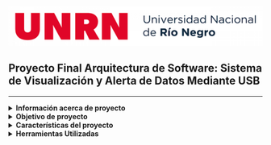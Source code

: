 
![LogoUnrn](docs/logounrn.png)

## Proyecto Final Arquitectura de Software: Sistema de Visualización y Alerta de Datos Mediante USB

---

<details>
<summary><b>Información acerca de proyecto</b></summary>

Este proyecto es el trabajo final integrador de la materia "Arquitectura de Software", en el cual se aplican los conocimientos adquiridos a lo largo del curso para desarrollar un sistema que muestra datos en un display y hace sonar un buzzer utilizando una conexión USB. Los datos son extraídos de diversas muestras y procesados por el sistema para su visualización y alerta.

* **Autora:**
    * Torletti Lara (lara.a.torletti@gmail.com)

* **Materia:**
    Arquitectura de Software - B5647

* **Profesor:**
    Morixe Martin Guillermo

* **Carrera:**
    Ingeniería Electrónica

* **Universidad:**
    Universidad Nacional de Río Negro - Sede Andina
</details>

<details>

<summary><b>Objetivo de proyecto</b></summary>

* Integrar y aplicar los conceptos de arquitectura de software en un proyecto práctico.
* Desarrollar un sistema funcional que utilice hardware (display y buzzer) y software para la visualización y alerta de datos.
* Demostrar la capacidad de diseñar y construir un sistema con múltiples componentes que interactúan entre sí de manera eficiente.

</details>

<details>

<summary><b>Características del proyecto</b></summary>

* Extracción de Datos: Obtención de datos a partir de muestras específicas.
* Visualización: Muestra de los datos en un display conectado vía USB.https://naylampmechatronics.com/blog/35_tutorial-lcd-con-i2c-controla-un-lcd-con-solo-dos-pines.html
* Alerta Sonora: Activación de un buzzer como alerta basada en los datos procesados.
* Conexión USB: Comunicación y transferencia de datos mediante conexión USB.
  
</details>

<details>
<summary><b> Herramientas Utilizadas</b></summary>

* Lenguajes de Programación: [C++](https://cplusplus.com/)
* Control de versiones: [Git](https://git-scm.com/) a través de [GitHub](https://docs.github.com/en/get-started/start-your-journey/about-github-and-git)
* Entorno de desarrollo: [Visual Studio Code](https://code.visualstudio.com/docs/editor/whyvscode#:~:text=At%20its%20heart%2C%20Visual%20Studio,selection%2C%20snippets%2C%20and%20more.), [QT](https://www.qt.io/)
* Librería para conexión I2C: [Liquid Crystal I2C](https://github.com/johnrickman/LiquidCrystal_I2C/tree/master)
</details>
